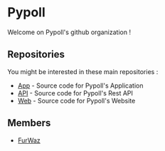 # Pypoll

Welcome on Pypoll's github organization !

## Repositories

You might be interested in these main repositories :

- [App](https://github.com/PyPoll/App) - Source code for Pypoll's Application
- [API](https://github.com/PyPoll/API) - Source code for Pypoll's Rest API
- [Web](https://github.com/PyPoll/Web) - Source code for Pypoll's Website

## Members

- [FurWaz](https://github.com/FurWaz)
